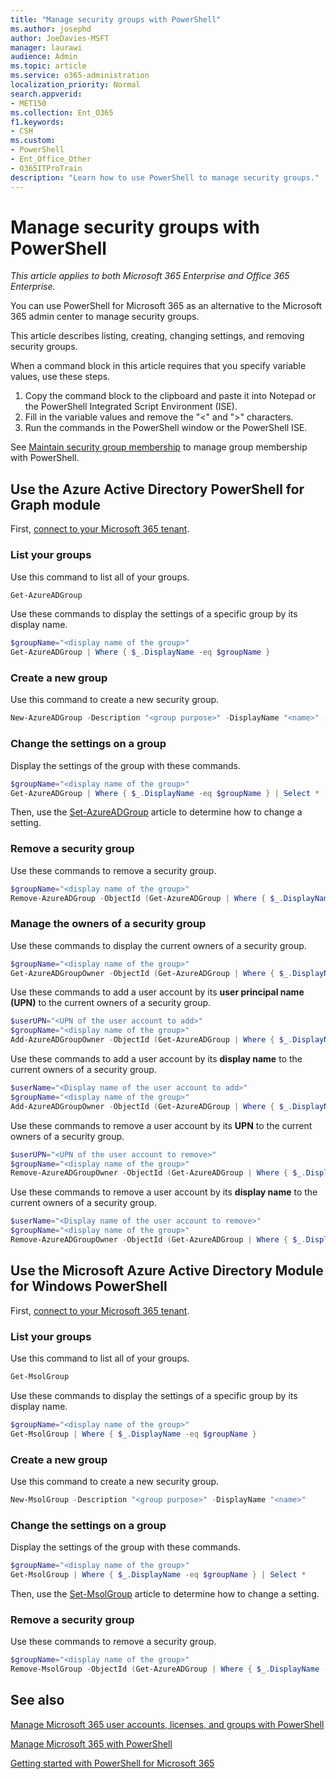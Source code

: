 ```yaml
---
title: "Manage security groups with PowerShell"
ms.author: josephd
author: JoeDavies-MSFT
manager: laurawi
audience: Admin
ms.topic: article
ms.service: o365-administration
localization_priority: Normal
search.appverid:
- MET150
ms.collection: Ent_O365
f1.keywords:
- CSH
ms.custom: 
- PowerShell
- Ent_Office_Other
- O365ITProTrain
description: "Learn how to use PowerShell to manage security groups."
---
```


# Manage security groups with PowerShell

*This article applies to both Microsoft 365 Enterprise and Office 365 Enterprise.*

You can use PowerShell for Microsoft 365 as an alternative to the Microsoft 365 admin center to manage security groups. 

This article describes listing, creating, changing settings, and removing security groups. 

When a command block in this article requires that you specify variable values, use these steps.

1. Copy the command block to the clipboard and paste it into Notepad or the PowerShell Integrated Script Environment (ISE).
2. Fill in the variable values and remove the "<" and ">" characters.
3. Run the commands in the PowerShell window or the PowerShell ISE.

See [Maintain security group membership](maintain-group-membership-with-microsoft-365-powershell.md) to manage group membership with PowerShell.

## Use the Azure Active Directory PowerShell for Graph module

First, [connect to your Microsoft 365 tenant](connect-to-microsoft-365-powershell.md#connect-with-the-azure-active-directory-powershell-for-graph-module).

### List your groups

Use this command to list all of your groups.

```powershell
Get-AzureADGroup
```
Use these commands to display the settings of a specific group by its display name.

```powershell
$groupName="<display name of the group>"
Get-AzureADGroup | Where { $_.DisplayName -eq $groupName }
```

### Create a new group

Use this command to create a new security group.

```powershell
New-AzureADGroup -Description "<group purpose>" -DisplayName "<name>" -MailEnabled $false -SecurityEnabled $true -MailNickName "<email name>"
```

### Change the settings on a group

Display the settings of the group with these commands.

```powershell
$groupName="<display name of the group>"
Get-AzureADGroup | Where { $_.DisplayName -eq $groupName } | Select *
```

Then, use the [Set-AzureADGroup](/powershell/module/azuread/set-azureadgroup) article to determine how to change a setting.

### Remove a security group

Use these commands to remove a security group.

```powershell
$groupName="<display name of the group>"
Remove-AzureADGroup -ObjectId (Get-AzureADGroup | Where { $_.DisplayName -eq $groupName }).ObjectId
```

### Manage the owners of a security group

Use these commands to display the current owners of a security group.

```powershell
$groupName="<display name of the group>"
Get-AzureADGroupOwner -ObjectId (Get-AzureADGroup | Where { $_.DisplayName -eq $groupName }).ObjectId
```
Use these commands to add a user account by its **user principal name (UPN)** to the current owners of a security group.

```powershell
$userUPN="<UPN of the user account to add>"
$groupName="<display name of the group>"
Add-AzureADGroupOwner -ObjectId (Get-AzureADGroup | Where { $_.DisplayName -eq $groupName }).ObjectId -RefObjectId (Get-AzureADUser | Where { $_.UserPrincipalName -eq $userUPN }).ObjectId
```
Use these commands to add a user account by its **display name** to the current owners of a security group.

```powershell
$userName="<Display name of the user account to add>"
$groupName="<display name of the group>"
Add-AzureADGroupOwner -ObjectId (Get-AzureADGroup | Where { $_.DisplayName -eq $groupName }).ObjectId -RefObjectId (Get-AzureADUser | Where { $_.DisplayName -eq $userName }).ObjectId
```
Use these commands to remove a user account by its **UPN** to the current owners of a security group.

```powershell
$userUPN="<UPN of the user account to remove>"
$groupName="<display name of the group>"
Remove-AzureADGroupOwner -ObjectId (Get-AzureADGroup | Where { $_.DisplayName -eq $groupName }).ObjectId -OwnerId (Get-AzureADUser | Where { $_.UserPrincipalName -eq $userUPN }).ObjectId
```

Use these commands to remove a user account by its **display name** to the current owners of a security group.

```powershell
$userName="<Display name of the user account to remove>"
$groupName="<display name of the group>"
Remove-AzureADGroupOwner -ObjectId (Get-AzureADGroup | Where { $_.DisplayName -eq $groupName }).ObjectId -OwnerId (Get-AzureADUser | Where { $_.DisplayName -eq $userName }).ObjectId
```

## Use the Microsoft Azure Active Directory Module for Windows PowerShell

First, [connect to your Microsoft 365 tenant](connect-to-microsoft-365-powershell.md#connect-with-the-microsoft-azure-active-directory-module-for-windows-powershell).

### List your groups

Use this command to list all of your groups.

```powershell
Get-MsolGroup
```
Use these commands to display the settings of a specific group by its display name.

```powershell
$groupName="<display name of the group>"
Get-MsolGroup | Where { $_.DisplayName -eq $groupName }
```

### Create a new group

Use this command to create a new security group.

```powershell
New-MsolGroup -Description "<group purpose>" -DisplayName "<name>"
```

### Change the settings on a group

Display the settings of the group with these commands.

```powershell
$groupName="<display name of the group>"
Get-MsolGroup | Where { $_.DisplayName -eq $groupName } | Select *
```

Then, use the [Set-MsolGroup](/powershell/module/msonline/set-msolgroup) article to determine how to change a setting.

### Remove a security group

Use these commands to remove a security group.

```powershell
$groupName="<display name of the group>"
Remove-MsolGroup -ObjectId (Get-AzureADGroup | Where { $_.DisplayName -eq $groupName }).ObjectId
```

## See also

[Manage Microsoft 365 user accounts, licenses, and groups with PowerShell](manage-user-accounts-and-licenses-with-microsoft-365-powershell.md)
  
[Manage Microsoft 365 with PowerShell](manage-microsoft-365-with-microsoft-365-powershell.md)
  
[Getting started with PowerShell for Microsoft 365](getting-started-with-microsoft-365-powershell.md)
